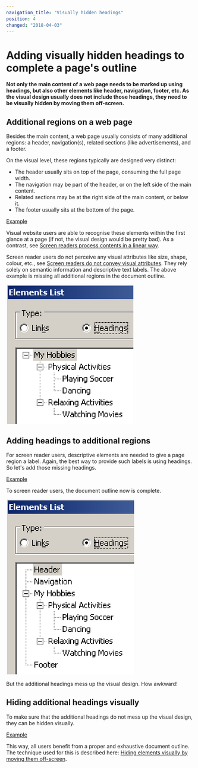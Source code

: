 ```yaml
---
navigation_title: "Visually hidden headings"
position: 4
changed: "2018-04-03"
---
```


# Adding visually hidden headings to complete a page's outline

**Not only the main content of a web page needs to be marked up using headings, but also other elements like header, navigation, footer, etc. As the visual design usually does not include those headings, they need to be visually hidden by moving them off-screen.**

## Additional regions on a web page

Besides the main content, a web page usually consists of many additional regions: a header, navigation(s), related sections (like advertisements), and a footer.

On the visual level, these regions typically are designed very distinct:

- The header usually sits on top of the page, consuming the full page width.
- The navigation may be part of the header, or on the left side of the main content.
- Related sections may be at the right side of the main content, or below it.
- The footer usually sits at the bottom of the page.

[Example](_examples/page-with-additional-page-regions-without-headings)

Visual website users are able to recognise these elements within the first glance at a page (if not, the visual design would be pretty bad). As a contrast, see [Screen readers process contents in a linear way](/knowledge/screen-readers/linear-processing-using-cursor).

Screen reader users do not perceive any visual attributes like size, shape, colour, etc., see [Screen readers do not convey visual attributes](/knowledge/screen-readers/no-visual-attributes). They rely solely on semantic information and descriptive text labels. The above example is missing all additional regions in the document outline.

![Incomplete document outline](_media/incomplete-document-outline.png)

## Adding headings to additional regions

For screen reader users, descriptive elements are needed to give a page region a label. Again, the best way to provide such labels is using headings. So let's add those missing headings.

[Example](_examples/page-with-additional-page-regions-with-headings)

To screen reader users, the document outline now is complete.

![Complete document outline](_media/complete-document-outline.png)

But the additional headings mess up the visual design. How awkward!

## Hiding additional headings visually

To make sure that the additional headings do not mess up the visual design, they can be hidden visually.

[Example](_examples/page-with-additional-page-regions-with-visually-hidden-headings)

This way, all users benefit from a proper and exhaustive document outline. The technique used for this is described here: [Hiding elements visually by moving them off-screen](/examples/hiding-elements/visually).

